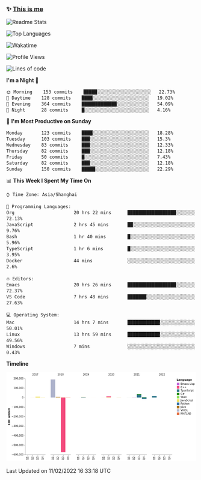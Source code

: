 <!--

**icyzeroice/icyzeroice** is a ✨ _special_ ✨ repository because its `README.md` (this file) appears on your GitHub profile.

Here are some ideas to get you started:

- 🔭 I’m currently working on ...
- 🌱 I’m currently learning ...
- 👯 I’m looking to collaborate on ...
- 🤔 I’m looking for help with ...
- 💬 Ask me about ...
- 📫 How to reach me: ...
- 😄 Pronouns: ...
- ⚡ Fun fact: ...

-->

### ✨ [This is me](https://shakugan.fandom.com/wiki/Serment)

![Readme Stats](https://github-readme-stats.vercel.app/api?username=icyzeroice)

![Top Languages](https://github-readme-stats.vercel.app/api/top-langs/?username=icyzeroice&exclude_repo=scutie2015-digimon&layout=compact&langs_count=5)

![Wakatime](https://github-readme-stats.vercel.app/api/wakatime?username=icyzeroice)

<!--START_SECTION:waka-->
![Profile Views](http://img.shields.io/badge/Profile%20Views-19-blue)

![Lines of code](https://img.shields.io/badge/From%20Hello%20World%20I%27ve%20Written--307%20Thousand%20lines%20of%20code-blue)

**I'm a Night 🦉** 

```text
🌞 Morning    153 commits    █████░░░░░░░░░░░░░░░░░░░░   22.73% 
🌆 Daytime    128 commits    ████░░░░░░░░░░░░░░░░░░░░░   19.02% 
🌃 Evening    364 commits    █████████████░░░░░░░░░░░░   54.09% 
🌙 Night      28 commits     █░░░░░░░░░░░░░░░░░░░░░░░░   4.16%

```
📅 **I'm Most Productive on Sunday** 

```text
Monday       123 commits    ████░░░░░░░░░░░░░░░░░░░░░   18.28% 
Tuesday      103 commits    ███░░░░░░░░░░░░░░░░░░░░░░   15.3% 
Wednesday    83 commits     ███░░░░░░░░░░░░░░░░░░░░░░   12.33% 
Thursday     82 commits     ███░░░░░░░░░░░░░░░░░░░░░░   12.18% 
Friday       50 commits     █░░░░░░░░░░░░░░░░░░░░░░░░   7.43% 
Saturday     82 commits     ███░░░░░░░░░░░░░░░░░░░░░░   12.18% 
Sunday       150 commits    █████░░░░░░░░░░░░░░░░░░░░   22.29%

```


📊 **This Week I Spent My Time On** 

```text
⌚︎ Time Zone: Asia/Shanghai

💬 Programming Languages: 
Org                      20 hrs 22 mins      ██████████████████░░░░░░░   72.13% 
JavaScript               2 hrs 45 mins       ██░░░░░░░░░░░░░░░░░░░░░░░   9.76% 
Bash                     1 hr 40 mins        █░░░░░░░░░░░░░░░░░░░░░░░░   5.96% 
TypeScript               1 hr 6 mins         █░░░░░░░░░░░░░░░░░░░░░░░░   3.95% 
Docker                   44 mins             ░░░░░░░░░░░░░░░░░░░░░░░░░   2.6%

🔥 Editors: 
Emacs                    20 hrs 26 mins      ██████████████████░░░░░░░   72.37% 
VS Code                  7 hrs 48 mins       ███████░░░░░░░░░░░░░░░░░░   27.63%

💻 Operating System: 
Mac                      14 hrs 7 mins       ████████████░░░░░░░░░░░░░   50.01% 
Linux                    13 hrs 59 mins      ████████████░░░░░░░░░░░░░   49.56% 
Windows                  7 mins              ░░░░░░░░░░░░░░░░░░░░░░░░░   0.43%

```

**Timeline**

![Chart not found](https://raw.githubusercontent.com/icyzeroice/icyzeroice/main/charts/bar_graph.png) 


 Last Updated on 11/02/2022 16:33:18 UTC
<!--END_SECTION:waka-->

<!--

### Related
- https://github.com/abhisheknaiidu/awesome-github-profile-readme
- https://github.com/coderjojo/creative-profile-readme
- https://github.com/elangosundar/awesome-README-templates
- https://github.com/durgeshsamariya/awesome-github-profile-readme-templates
- https://github.com/anmol098/waka-readme-stats

-->

